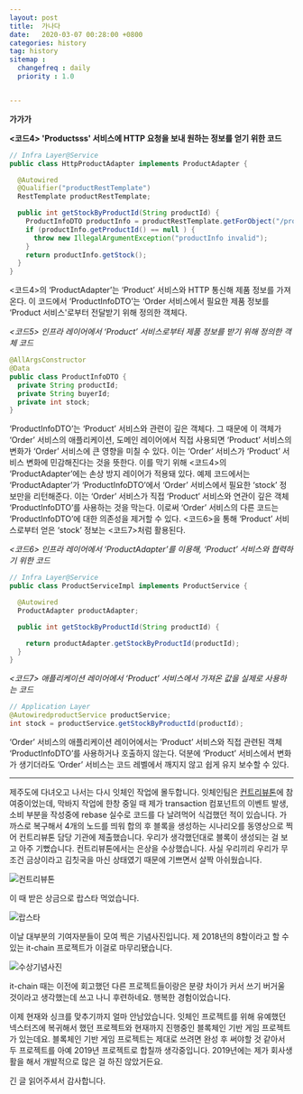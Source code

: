 ```yaml
---
layout: post
title:  가나다
date:   2020-03-07 00:28:00 +0800
categories: history
tag: history 
sitemap :
  changefreq : daily
  priority : 1.0


---
```


**가가가**

**<코드4> 'Productsss' 서비스에 HTTP 요청을 보내 원하는 정보를 얻기 위한 코드**

```java
// Infra Layer@Service
public class HttpProductAdapter implements ProductAdapter {

  @Autowired
  @Qualifier("productRestTemplate")
  RestTemplate productRestTemplate;

  public int getStockByProductId(String productId) {
    ProductInfoDTO productInfo = productRestTemplate.getForObject("/products/"+productId,ProductInfoDTO.class);
    if (productInfo.getProductId() == null ) {
      throw new IllegalArgumentException("productInfo invalid");
    }
    return productInfo.getStock();
  }
}
```



<코드4>의 ‘ProductAdapter’는 ‘Product’ 서비스와 HTTP 통신해 제품 정보를 가져온다. 이 코드에서 ‘ProductInfoDTO’는 ‘Order 서비스에서 필요한 제품 정보를 ‘Product 서비스'로부터 전달받기 위해 정의한 객체다.

*<코드5> 인프라 레이어에서 ‘Product’ 서비스로부터 제품 정보를 받기 위해 정의한 객체 코드* 

```java
@AllArgsConstructor
@Data
public class ProductInfoDTO {
  private String productId;
  private String buyerId;
  private int stock;
}
```

‘ProductInfoDTO’는 ‘Product’ 서비스와 관련이 깊은 객체다. 그 때문에 이 객체가 ‘Order’ 서비스의 애플리케이션, 도메인 레이어에서 직접 사용되면 ‘Product’ 서비스의 변화가 ‘Order’ 서비스에 큰 영향을 미칠 수 있다. 이는 ‘Order’ 서비스가 ‘Product’ 서비스 변화에 민감해진다는 것을 뜻한다.
이를 막기 위해 <코드4>의 ‘ProductAdapter’에는 손상 방지 레이어가 적용돼 있다. 예제 코드에서는 ‘ProductAdapter’가 ‘ProductInfoDTO’에서 ‘Order’ 서비스에서 필요한 ‘stock’ 정보만을 리턴해준다. 이는 ‘Order’ 서비스가 직접 ‘Product’ 서비스와 연관이 깊은 객체 ‘ProductInfoDTO’를 사용하는 것을 막는다. 이로써 ‘Order’ 서비스의 다른 코드는 ‘ProductInfoDTO’에 대한 의존성을 제거할 수 있다.
<코드6>을 통해 ‘Product’ 서비스로부터 얻은 ‘stock’ 정보는 <코드7>처럼 활용된다.

*<코드6> 인프라 레이어에서 ‘ProductAdapter’를 이용해, ‘Product’ 서비스와 협력하기 위한 코드*

```java
// Infra Layer@Service
public class ProductServiceImpl implements ProductService {

  @Autowired
  ProductAdapter productAdapter;

  public int getStockByProductId(String productId) {

​    return productAdapter.getStockByProductId(productId);
  }
}
```

*<코드7> 애플리케이션 레이어에서 ‘Product’ 서비스에서 가져온 값을 실제로 사용하는 코드*

```java
// Application Layer
@AutowiredproductService productService;
int stock = productService.getStockByProductId(productId);
```

‘Order’ 서비스의 애플리케이션 레이어에서는 ‘Product’ 서비스와 직접 관련된 객체 ‘ProductInfoDTO’를 사용하거나 호출하지 않는다. 덕분에 ‘Product’ 서비스에서 변화가 생기더라도 ‘Order’ 서비스는 코드 레벨에서 깨지지 않고 쉽게 유지 보수할 수 있다.

-----------------



제주도에 다녀오고 나서는 다시 잇체인 작업에 몰두합니다. 잇체인팀은 [컨트리뷰톤](https://www.oss.kr/notice/show/ee15de47-7adc-48a5-b4bc-039ba04192af)에 참여중이었는데, 막바지 작업에 한창 중일 때  제가 transaction 컴포넌트의 이벤트 발생, 소비 부분을 작성중에 rebase 실수로 코드를 다 날려먹어 식겁했던 적이 있습니다. 가까스로 복구해서 4개의 노드를 띄워 합의 후 블록을 생성하는 시나리오를 동영상으로 찍어 컨트리뷰톤 담당 기관에 제출했습니다. 우리가 생각했던대로 블록이 생성되는 걸 보고 아주 기뻤습니다. 컨트리뷰톤에서는 은상을 수상했습니다. 사실 우리끼리 우리가 무조건 금상이라고 김칫국을 마신 상태였기 때문에 기쁘면서 살짝 아쉬웠습니다.

![컨트리뷰톤](https://dl.dropbox.com/s/0fu01jpzu0dzjlb/%EC%A0%9C%EC%A3%BC14.jpeg)

이 때 받은 상금으로 랍스타 먹었습니다.

![랍스타](https://dl.dropbox.com/s/kklgrx1avl3f1ha/%EC%A0%9C%EC%A3%BC13.jpeg)

이날 대부분의 기여자분들이 모여 찍은 기념사진입니다. 제 2018년의 8할이라고 할 수 있는 it-chain 프로젝트가 이걸로 마무리됐습니다.

![수상기념사진](https://dl.dropbox.com/s/tki3l1q907ldyb1/%EC%88%98%EC%83%81%EA%B8%B0%EB%85%90%EC%82%AC%EC%A7%84.png)



it-chain 때는 이전에 회고했던 다른 프로젝트들이랑은 분량 차이가 커서 쓰기 버거울 것이라고 생각했는데 쓰고 나니 후련하네요. 행복한 경험이었습니다.

이제 현재와 싱크를 맞추기까지 얼마 안남았습니다. 잇체인 프로젝트를 위해 유예했던 넥스터즈에 복귀해서 했던 프로젝트와 현재까지 진행중인 블록체인 기반 게임 프로젝트가 있는데요. 블록체인 기반 게임 프로젝트는 제대로 쓰려면 완성 후 써야할 것 같아서 두 프로젝트를 아예 2019년 프로젝트로 합칠까 생각중입니다. 2019년에는 제가 회사생활을 해서 개발적으로 많은 걸 하진 않았거든요.



긴 글 읽어주셔서 감사합니다.